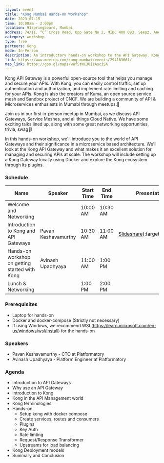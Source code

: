 ```yaml
---
layout: event
title: "Kong Mumbai Hands-On Workshop"
date: 2023-07-15
time: 10:00am - 2:00pm
location: 91springboard, Mumbai
address: 74/II, “C” Cross Road, Opp Gate No 2, MIDC 400 093, Seepz, Andheri East, Mumbai, Maharashtra 400047
category: workshop
type: free
partners: Kong
mode: In-Person
description: An introductory hands-on workshop to the API Gateway, Kong.
link: https://www.meetup.com/kong-mumbai/events/294183661/
map_link: https://goo.gl/maps/wHfStWC3UizAsciSA
---
```


<div class="about">
Kong API Gateway is a powerful open-source tool that helps you manage and secure your APIs. With Kong, you can easily control traffic, set up authentication and authorization, and implement rate limiting and caching for your APIs. Kong is also the creators of Kuma, an open source service mesh and Sandbox project of CNCF. We are building a community of API & Microservices enthusiasts in Mumabi through meetups.🦍

Join us in our first in-person meetup in Mumbai, as we discuss API Gateways, Service Meshes, and all things Cloud Native. We have some exciting talks lined up, along with some great networking opportunities, trivia, swag👕!

In this hands-on workshop, we'll introduce you to the world of API Gateways and their significance in a microservice based architecture. We'll look at the Kong API Gateway and what makes it an excellent solution for managing and securing APIs at scale. The workshop will include setting up a Kong Gateway locally using Docker and explore the Kong ecosystem through its plugins.
</div>

### Schedule

| Name | Speaker | Start Time | End Time | Presentation | Recording |
| --- | --- | --- | --- | --- | --- |
| Welcome and Networking |  | 10:00 AM | 10:30 AM |  |  |
| Introduction to Kong and API Gateways | Pavan Keshavamurthy | 10:30 AM | 11:00 AM | [Slideshare](https://www.slideshare.net/AvinashUpadhyaya3/kong-api-gatewaypdf){:target="_blank"} |  |
| Hands-on workshop on getting started with Kong | Avinash Upadhyaya | 11:00 AM | 1:00 PM |  |  |
| Lunch & Networking |  | 1:00 PM | 2:00 PM |  |  |

### Prerequisites


- Laptop for hands-on
- Docker and docker-compose (Strictly not necessary)
- If using Windows, we recommend WSL(https://learn.microsoft.com/en-us/windows/wsl/install) for the hands-on

### Speakers

- Pavan Keshavamurthy - CTO at Platformatory
- Avinash Upadhyaya - Platform Engineer at Platformatory

### Agenda

- Introduction to API Gateways
- Why use an API Gateway
- Introduction to Kong
- Kong in the API Management world
- Kong terminologies
- Hands-on
    - Setup kong with docker compose
    - Create services, routes and consumers
    - Plugins
    - Key Auth
    - Rate limting
    - Request/Response Transformer
    - Upstreams for load balancing
- Kong Deployment models
- Summary and Conclusion
